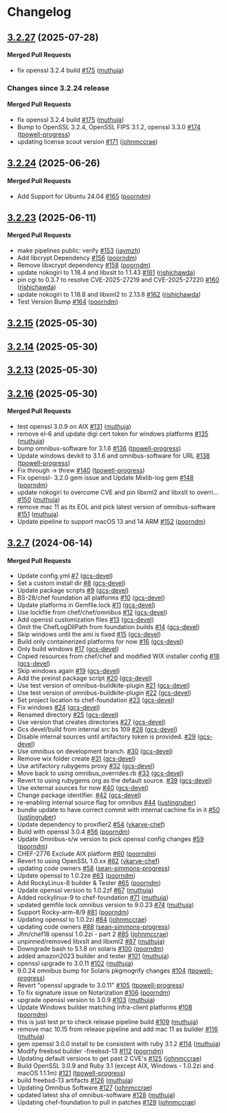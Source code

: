 # Changelog

<!-- latest_release 3.2.27 -->
## [3.2.27](https://github.com/chef/chef-foundation/tree/3.2.27) (2025-07-28)

#### Merged Pull Requests
- fix openssl 3.2.4 build [#175](https://github.com/chef/chef-foundation/pull/175) ([muthuja](https://github.com/muthuja))
<!-- latest_release -->

<!-- release_rollup since=3.2.24 -->
### Changes since 3.2.24 release

#### Merged Pull Requests
- fix openssl 3.2.4 build [#175](https://github.com/chef/chef-foundation/pull/175) ([muthuja](https://github.com/muthuja)) <!-- 3.2.27 -->
- Bump to OpenSSL 3.2.4, OpenSSL FIPS 3.1.2, openssl 3.3.0 [#174](https://github.com/chef/chef-foundation/pull/174) ([tpowell-progress](https://github.com/tpowell-progress)) <!-- 3.2.26 -->
- updating license scout version [#171](https://github.com/chef/chef-foundation/pull/171) ([johnmccrae](https://github.com/johnmccrae)) <!-- 3.2.25 -->
<!-- release_rollup -->

<!-- latest_stable_release -->
## [3.2.24](https://github.com/chef/chef-foundation/tree/3.2.24) (2025-06-26)

#### Merged Pull Requests
- Add Support for Ubuntu 24.04 [#165](https://github.com/chef/chef-foundation/pull/165) ([poorndm](https://github.com/poorndm))
<!-- latest_stable_release -->

## [3.2.23](https://github.com/chef/chef-foundation/tree/3.2.23) (2025-06-11)

#### Merged Pull Requests
- make pipelines public: verify [#153](https://github.com/chef/chef-foundation/pull/153) ([jaymzh](https://github.com/jaymzh))
- Add  libcrypt Dependency [#156](https://github.com/chef/chef-foundation/pull/156) ([poorndm](https://github.com/poorndm))
- Remove libxcrypt dependency [#158](https://github.com/chef/chef-foundation/pull/158) ([poorndm](https://github.com/poorndm))
- update nokogiri to 1.18.4 and libxslt to 1.1.43 [#161](https://github.com/chef/chef-foundation/pull/161) ([rishichawda](https://github.com/rishichawda))
- pin cgi to 0.3.7 to resolve CVE-2025-27219 and CVE-2025-27220 [#160](https://github.com/chef/chef-foundation/pull/160) ([rishichawda](https://github.com/rishichawda))
- update nokogiri to 1.18.8 and libxml2 to 2.13.8 [#162](https://github.com/chef/chef-foundation/pull/162) ([rishichawda](https://github.com/rishichawda))
- Test Version Bump [#164](https://github.com/chef/chef-foundation/pull/164) ([poorndm](https://github.com/poorndm))

## [3.2.15](https://github.com/chef/chef-foundation/tree/3.2.15) (2025-05-30)

## [3.2.14](https://github.com/chef/chef-foundation/tree/3.2.14) (2025-05-30)

## [3.2.13](https://github.com/chef/chef-foundation/tree/3.2.13) (2025-05-30)

## [3.2.16](https://github.com/chef/chef-foundation/tree/3.2.16) (2025-05-30)

#### Merged Pull Requests
- test openssl 3.0.9 on AIX [#131](https://github.com/chef/chef-foundation/pull/131) ([muthuja](https://github.com/muthuja))
- remove el-6 and update digi cert token for windows platforms [#135](https://github.com/chef/chef-foundation/pull/135) ([muthuja](https://github.com/muthuja))
- bump omnibus-software for 3.1.6 [#136](https://github.com/chef/chef-foundation/pull/136) ([tpowell-progress](https://github.com/tpowell-progress))
- Update windows devkit to 3.1.6 and omnibus-software for URL [#138](https://github.com/chef/chef-foundation/pull/138) ([tpowell-progress](https://github.com/tpowell-progress))
- Fix through -&gt; threw [#140](https://github.com/chef/chef-foundation/pull/140) ([tpowell-progress](https://github.com/tpowell-progress))
- Fix openssl- 3.2.0 gem issue and Update Mixlib-log gem [#148](https://github.com/chef/chef-foundation/pull/148) ([poorndm](https://github.com/poorndm))
- update nokogiri to overcome CVE and pin libxml2 and libxslt to overri… [#150](https://github.com/chef/chef-foundation/pull/150) ([muthuja](https://github.com/muthuja))
- remove mac 11 as its EOL and pick latest version of omnibus-software [#151](https://github.com/chef/chef-foundation/pull/151) ([muthuja](https://github.com/muthuja))
- Update pipeline to support macOS 13 and 14 ARM  [#152](https://github.com/chef/chef-foundation/pull/152) ([poorndm](https://github.com/poorndm))

## [3.2.7](https://github.com/chef/chef-foundation/tree/3.2.7) (2024-06-14)

#### Merged Pull Requests
- Update config.yml [#7](https://github.com/chef/chef-foundation/pull/7) ([gcs-devel](https://github.com/gcs-devel))
- Set a custom install dir [#8](https://github.com/chef/chef-foundation/pull/8) ([gcs-devel](https://github.com/gcs-devel))
- Update package scripts [#9](https://github.com/chef/chef-foundation/pull/9) ([gcs-devel](https://github.com/gcs-devel))
- BS-28/chef foundation all platforms [#10](https://github.com/chef/chef-foundation/pull/10) ([gcs-devel](https://github.com/gcs-devel))
- Update platforms in Gemfile.lock [#11](https://github.com/chef/chef-foundation/pull/11) ([gcs-devel](https://github.com/gcs-devel))
- Use lockfile from chef/chef/omnibus [#12](https://github.com/chef/chef-foundation/pull/12) ([gcs-devel](https://github.com/gcs-devel))
- Add openssl customization files [#13](https://github.com/chef/chef-foundation/pull/13) ([gcs-devel](https://github.com/gcs-devel))
- Omit the ChefLogDllPath from foundation builds [#14](https://github.com/chef/chef-foundation/pull/14) ([gcs-devel](https://github.com/gcs-devel))
- Skip windows until the ami is fixed [#15](https://github.com/chef/chef-foundation/pull/15) ([gcs-devel](https://github.com/gcs-devel))
- Build only containerized platforms for now [#16](https://github.com/chef/chef-foundation/pull/16) ([gcs-devel](https://github.com/gcs-devel))
- Only build windows [#17](https://github.com/chef/chef-foundation/pull/17) ([gcs-devel](https://github.com/gcs-devel))
- Copied resources from chef/chef and modified WIX installer config [#18](https://github.com/chef/chef-foundation/pull/18) ([gcs-devel](https://github.com/gcs-devel))
- Skip windows again [#19](https://github.com/chef/chef-foundation/pull/19) ([gcs-devel](https://github.com/gcs-devel))
- Add the preinst package script [#20](https://github.com/chef/chef-foundation/pull/20) ([gcs-devel](https://github.com/gcs-devel))
- Use test version of omnibus-buildkite-plugin [#21](https://github.com/chef/chef-foundation/pull/21) ([gcs-devel](https://github.com/gcs-devel))
- Use test version of omnibus-buildkite-plugin [#22](https://github.com/chef/chef-foundation/pull/22) ([gcs-devel](https://github.com/gcs-devel))
- Set project location to chef-foundation [#23](https://github.com/chef/chef-foundation/pull/23) ([gcs-devel](https://github.com/gcs-devel))
- Fix windows [#24](https://github.com/chef/chef-foundation/pull/24) ([gcs-devel](https://github.com/gcs-devel))
- Renamed directory [#25](https://github.com/chef/chef-foundation/pull/25) ([gcs-devel](https://github.com/gcs-devel))
- Use version that creates directories [#27](https://github.com/chef/chef-foundation/pull/27) ([gcs-devel](https://github.com/gcs-devel))
- Gcs devel/build from internal src bs 109 [#28](https://github.com/chef/chef-foundation/pull/28) ([gcs-devel](https://github.com/gcs-devel))
- Disable internal sources until artifactory token is provided. [#29](https://github.com/chef/chef-foundation/pull/29) ([gcs-devel](https://github.com/gcs-devel))
- Use omnibus on development branch. [#30](https://github.com/chef/chef-foundation/pull/30) ([gcs-devel](https://github.com/gcs-devel))
- Remove wix folder create [#31](https://github.com/chef/chef-foundation/pull/31) ([gcs-devel](https://github.com/gcs-devel))
- Use artifactory rubygems proxy [#32](https://github.com/chef/chef-foundation/pull/32) ([gcs-devel](https://github.com/gcs-devel))
- Move back to using omnibus_overrides.rb [#33](https://github.com/chef/chef-foundation/pull/33) ([gcs-devel](https://github.com/gcs-devel))
- Revert to using rubygems.org as the default source. [#39](https://github.com/chef/chef-foundation/pull/39) ([gcs-devel](https://github.com/gcs-devel))
- Use external sources for now [#40](https://github.com/chef/chef-foundation/pull/40) ([gcs-devel](https://github.com/gcs-devel))
- Change package identifier. [#42](https://github.com/chef/chef-foundation/pull/42) ([gcs-devel](https://github.com/gcs-devel))
- re-enabling internal source flag for omnibus [#44](https://github.com/chef/chef-foundation/pull/44) ([justingruber](https://github.com/justingruber))
- bundle update to have correct commit with internal cachine fix in it [#50](https://github.com/chef/chef-foundation/pull/50) ([justingruber](https://github.com/justingruber))
- Update dependency to proxifier2  [#54](https://github.com/chef/chef-foundation/pull/54) ([vkarve-chef](https://github.com/vkarve-chef))
- Build with openssl 3.0.4 [#56](https://github.com/chef/chef-foundation/pull/56) ([poorndm](https://github.com/poorndm))
- Update Omnibus-s/w version to pick openssl config changes [#59](https://github.com/chef/chef-foundation/pull/59) ([poorndm](https://github.com/poorndm))
- CHEF-2776 Exclude AIX platform [#60](https://github.com/chef/chef-foundation/pull/60) ([poorndm](https://github.com/poorndm))
- Revert to using OpenSSL 1.0.xx  [#62](https://github.com/chef/chef-foundation/pull/62) ([vkarve-chef](https://github.com/vkarve-chef))
- updating code owners [#58](https://github.com/chef/chef-foundation/pull/58) ([sean-simmons-progress](https://github.com/sean-simmons-progress))
- Update openssl to 1.0.2ze [#63](https://github.com/chef/chef-foundation/pull/63) ([poorndm](https://github.com/poorndm))
- Add RockyLinux-8 builder &amp; Tester [#65](https://github.com/chef/chef-foundation/pull/65) ([poorndm](https://github.com/poorndm))
- Update openssl version to 1.0.2zf [#67](https://github.com/chef/chef-foundation/pull/67) ([muthuja](https://github.com/muthuja))
- Added rockylinux-9 to chef-foundation [#71](https://github.com/chef/chef-foundation/pull/71) ([muthuja](https://github.com/muthuja))
- updated gemfile lock omnibus version to 9.0.23 [#74](https://github.com/chef/chef-foundation/pull/74) ([muthuja](https://github.com/muthuja))
- Support Rocky-arm-8/9 [#81](https://github.com/chef/chef-foundation/pull/81) ([poorndm](https://github.com/poorndm))
- Updating openssl to 1.0.2zi [#84](https://github.com/chef/chef-foundation/pull/84) ([johnmccrae](https://github.com/johnmccrae))
- updating code owners [#88](https://github.com/chef/chef-foundation/pull/88) ([sean-simmons-progress](https://github.com/sean-simmons-progress))
- Jfm/chef18 openssl 1.0.2zi - part 2 [#85](https://github.com/chef/chef-foundation/pull/85) ([johnmccrae](https://github.com/johnmccrae))
- unpinned/removed libxslt and libxml2 [#87](https://github.com/chef/chef-foundation/pull/87) ([muthuja](https://github.com/muthuja))
- Downgrade bash to 5.1.8 on solaris [#100](https://github.com/chef/chef-foundation/pull/100) ([poorndm](https://github.com/poorndm))
- added amazon2023 builder and tester [#101](https://github.com/chef/chef-foundation/pull/101) ([muthuja](https://github.com/muthuja))
- openssl upgrade to 3.0.11 [#102](https://github.com/chef/chef-foundation/pull/102) ([muthuja](https://github.com/muthuja))
- 9.0.24 omnibus bump for Solaris pkgmogrify changes [#104](https://github.com/chef/chef-foundation/pull/104) ([tpowell-progress](https://github.com/tpowell-progress))
- Revert &quot;openssl upgrade to 3.0.11&quot; [#105](https://github.com/chef/chef-foundation/pull/105) ([tpowell-progress](https://github.com/tpowell-progress))
- To fix signature issue on Notarization [#106](https://github.com/chef/chef-foundation/pull/106) ([poorndm](https://github.com/poorndm))
- upgrade openssl version to 3.0.9 [#103](https://github.com/chef/chef-foundation/pull/103) ([muthuja](https://github.com/muthuja))
- Update Windows builder matching Infra-client  platforms [#108](https://github.com/chef/chef-foundation/pull/108) ([poorndm](https://github.com/poorndm))
- this is just test pr to check release pipeline build [#109](https://github.com/chef/chef-foundation/pull/109) ([muthuja](https://github.com/muthuja))
- remove mac 10.15 from release pipeline and add mac 11 as builder [#116](https://github.com/chef/chef-foundation/pull/116) ([muthuja](https://github.com/muthuja))
- gem openssl 3.0.0 install to be consistent with ruby 3.1.2 [#114](https://github.com/chef/chef-foundation/pull/114) ([muthuja](https://github.com/muthuja))
- Modify freebsd builder -freebsd-13 [#112](https://github.com/chef/chef-foundation/pull/112) ([poorndm](https://github.com/poorndm))
- Updating default versions to get past 2 CVE&#39;s [#125](https://github.com/chef/chef-foundation/pull/125) ([johnmccrae](https://github.com/johnmccrae))
- Build OpenSSL 3.0.9 and Ruby 3.1 (except AIX, Windows - 1.0.2zi and macOS 1.1.1m) [#121](https://github.com/chef/chef-foundation/pull/121) ([tpowell-progress](https://github.com/tpowell-progress))
- build freebsd-13 artifacts [#126](https://github.com/chef/chef-foundation/pull/126) ([muthuja](https://github.com/muthuja))
- Updating Omnibus Software [#127](https://github.com/chef/chef-foundation/pull/127) ([johnmccrae](https://github.com/johnmccrae))
- updated latest sha of omnibus-software [#128](https://github.com/chef/chef-foundation/pull/128) ([muthuja](https://github.com/muthuja))
- Updating chef-foundation to pull in patches [#129](https://github.com/chef/chef-foundation/pull/129) ([johnmccrae](https://github.com/johnmccrae))